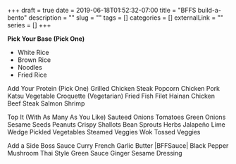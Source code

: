 +++
draft = true
date = 2019-06-18T01:52:32-07:00
title = "BFFS build-a-bento"
description = ""
slug = ""
tags = []
categories = []
externalLink = ""
series = []
+++



**Pick Your Base (Pick One)**
+ White Rice
+ Brown Rice
+ Noodles
+ Fried Rice

Add Your Protein (Pick One)
Grilled Chicken Steak
Popcorn Chicken
Pork Katsu
Vegetable Croquette (Vegetarian)
Fried Fish Filet
Hainan Chicken
Beef Steak
Salmon
Shrimp

Top It (With As Many As You Like)
Sauteed Onions
Tomatoes
Green Onions
Sesame Seeds
Peanuts
Crispy Shallots
Bean Sprouts
Herbs
Jalapeño
Lime Wedge
Pickled Vegetables
Steamed Veggies
Wok Tossed Veggies

Add a Side Boss Sauce
Curry
French Garlic Butter |BFFSauce|
Black Pepper
Mushroom
Thai Style Green Sauce
Ginger Sesame Dressing

